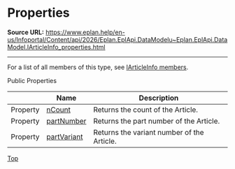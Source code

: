 # Properties

**Source URL:** https://www.eplan.help/en-us/Infoportal/Content/api/2026/Eplan.EplApi.DataModelu~Eplan.EplApi.DataModel.IArticleInfo_properties.html

---

For a list of all members of this type, see [IArticleInfo members](Eplan.EplApi.DataModelu~Eplan.EplApi.DataModel.IArticleInfo_members.html).

Public Properties

|  | Name | Description |
| --- | --- | --- |
| Property | [nCount](Eplan.EplApi.DataModelu~Eplan.EplApi.DataModel.IArticleInfo~nCount.html) | Returns the count of the Article. |
| Property | [partNumber](Eplan.EplApi.DataModelu~Eplan.EplApi.DataModel.IArticleInfo~partNumber.html) | Returns the part number of the Article. |
| Property | [partVariant](Eplan.EplApi.DataModelu~Eplan.EplApi.DataModel.IArticleInfo~partVariant.html) | Returns the variant number of the Article. |

[Top](#top)
